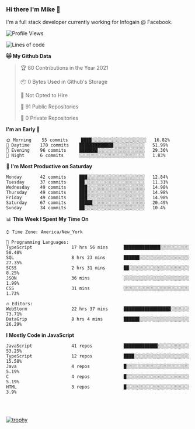 ### Hi there I'm Mike 👋
I'm a full stack developer currently working for Infogain @ Facebook.

<!--START_SECTION:waka-->
![Profile Views](http://img.shields.io/badge/Profile%20Views-0-blue)

![Lines of code](https://img.shields.io/badge/From%20Hello%20World%20I%27ve%20Written-1.2%20million%20lines%20of%20code-blue)

**🐱 My Github Data** 

> 🏆 80 Contributions in the Year 2021
 > 
> 📦 0 Bytes Used in Github's Storage 
 > 
> 🚫 Not Opted to Hire
 > 
> 📜 91 Public Repositories 
 > 
> 🔑 0 Private Repositories  
 > 
**I'm an Early 🐤** 

```text
🌞 Morning    55 commits     ████░░░░░░░░░░░░░░░░░░░░░   16.82% 
🌆 Daytime    170 commits    █████████████░░░░░░░░░░░░   51.99% 
🌃 Evening    96 commits     ███████░░░░░░░░░░░░░░░░░░   29.36% 
🌙 Night      6 commits      ░░░░░░░░░░░░░░░░░░░░░░░░░   1.83%

```
📅 **I'm Most Productive on Saturday** 

```text
Monday       42 commits     ███░░░░░░░░░░░░░░░░░░░░░░   12.84% 
Tuesday      37 commits     ██░░░░░░░░░░░░░░░░░░░░░░░   11.31% 
Wednesday    49 commits     ███░░░░░░░░░░░░░░░░░░░░░░   14.98% 
Thursday     49 commits     ███░░░░░░░░░░░░░░░░░░░░░░   14.98% 
Friday       49 commits     ███░░░░░░░░░░░░░░░░░░░░░░   14.98% 
Saturday     67 commits     █████░░░░░░░░░░░░░░░░░░░░   20.49% 
Sunday       34 commits     ██░░░░░░░░░░░░░░░░░░░░░░░   10.4%

```


📊 **This Week I Spent My Time On** 

```text
⌚︎ Time Zone: America/New_York

💬 Programming Languages: 
TypeScript               17 hrs 56 mins      ██████████████░░░░░░░░░░░   58.48% 
SQL                      8 hrs 23 mins       ██████░░░░░░░░░░░░░░░░░░░   27.35% 
SCSS                     2 hrs 31 mins       ██░░░░░░░░░░░░░░░░░░░░░░░   8.25% 
JSON                     36 mins             ░░░░░░░░░░░░░░░░░░░░░░░░░   1.99% 
CSS                      31 mins             ░░░░░░░░░░░░░░░░░░░░░░░░░   1.73%

🔥 Editors: 
WebStorm                 22 hrs 37 mins      ██████████████████░░░░░░░   73.71% 
DataGrip                 8 hrs 4 mins        ██████░░░░░░░░░░░░░░░░░░░   26.29%

```

**I Mostly Code in JavaScript** 

```text
JavaScript               41 repos            █████████████░░░░░░░░░░░░   53.25% 
TypeScript               12 repos            ████░░░░░░░░░░░░░░░░░░░░░   15.58% 
Java                     4 repos             █░░░░░░░░░░░░░░░░░░░░░░░░   5.19% 
C                        4 repos             █░░░░░░░░░░░░░░░░░░░░░░░░   5.19% 
HTML                     3 repos             █░░░░░░░░░░░░░░░░░░░░░░░░   3.9%

```



<!--END_SECTION:waka-->

##### &nbsp;
[![trophy](https://github-profile-trophy.vercel.app/?username=uptonm&theme=dracula)](https://github.com/ryo-ma/github-profile-trophy)
